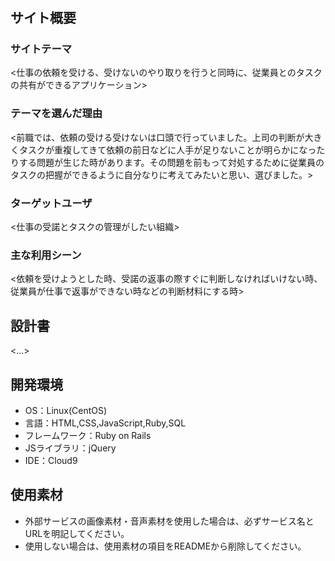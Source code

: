# <monokanri>

## サイト概要
### サイトテーマ
<仕事の依頼を受ける、受けないのやり取りを行うと同時に、従業員とのタスクの共有ができるアプリケーション>

### テーマを選んだ理由
<前職では、依頼の受ける受けないは口頭で行っていました。上司の判断が大きくタスクが重複してきて依頼の前日などに人手が足りないことが明らかになったりする問題が生じた時があります。その問題を前もって対処するために従業員のタスクの把握ができるように自分なりに考えてみたいと思い、選びました。>

### ターゲットユーザ
<仕事の受諾とタスクの管理がしたい組織>

### 主な利用シーン
<依頼を受けようとした時、受諾の返事の際すぐに判断しなければいけない時、従業員が仕事で返事ができない時などの判断材料にする時>

## 設計書
<...>

## 開発環境
- OS：Linux(CentOS)
- 言語：HTML,CSS,JavaScript,Ruby,SQL
- フレームワーク：Ruby on Rails
- JSライブラリ：jQuery
- IDE：Cloud9

## 使用素材
- 外部サービスの画像素材・音声素材を使用した場合は、必ずサービス名とURLを明記してください。
- 使用しない場合は、使用素材の項目をREADMEから削除してください。